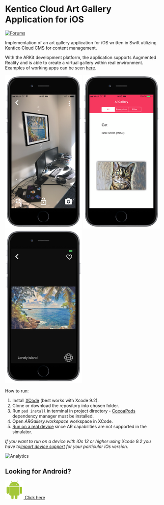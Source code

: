 # Kentico Cloud Art Gallery Application for iOS

[![Forums](https://img.shields.io/badge/chat-on%20forums-orange.svg)](https://forums.kenticocloud.com) 

Implementation of an art gallery application for iOS written in Swift utilizing Kentico Cloud CMS for content management.

With the ARKit development platform, the application supports Augmented Reality and is able to create a virtual gallery within real environment. Examples of working apps can be seen [here](https://is.muni.cz/th/yabmm/videos.zip).

<p float="left">
  <img src="https://raw.githubusercontent.com/Kentico/argallery-ios/master/screenshots/inAction.PNG" width="250" height="500"/>
  <img src="https://raw.githubusercontent.com/Kentico/argallery-ios/master/screenshots/thumbnail.PNG" width="250" height="500"/>
  <img src="https://raw.githubusercontent.com/Kentico/argallery-ios/master/screenshots/preview.PNG" width="250" height="500"/>
</p>

How to run:
1. Install [XCode](https://developer.apple.com/xcode/) (best works with Xcode 9.2).
1. Clone or download the repository into chosen folder.
1. Run `pod install` in terminal in project directory - [CocoaPods](https://cocoapods.org/) dependency manager must be installed.
1. Open *ARGallery.workspace* workspace in XCode.
1. [Run on a real device](https://help.apple.com/xcode/mac/current/#/dev5a825a1ca) since AR capabilities are not supported in the simulator.

*If you want to run on a device with iOs 12 or higher using Xcode 9.2 you have to[import device support](https://github.com/filsv/iPhoneOSDeviceSupport) for your particular iOs version.*

![Analytics](https://kentico-ga-beacon.azurewebsites.net/api/UA-69014260-4/Kentico/argallery-ios?pixel)

## Looking for Android?
[![Google Android](./screenshots/android.png) Click here](https://github.com/Kentico/argallery-android)
